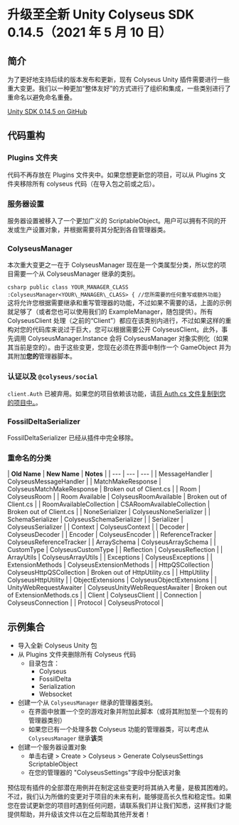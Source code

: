 # 升级至全新 Unity Colyseus SDK 0.14.5（2021 年 5 月 10 日）

## 简介

为了更好地支持后续的版本发布和更新，现有 Colyseus Unity 插件需要进行一些重大变更。我们以一种更加“整体友好”的方式进行了组织和集成，一些类别进行了重命名以避免命名重叠。

[Unity SDK 0.14.5 on GitHub](https://github.com/colyseus/colyseus-unity3d/releases/tag/0.14.5)

## 代码重构

### Plugins 文件夹

代码不再存放在 Plugins 文件夹中。如果您想更新您的项目，可以从 Plugins 文件夹移除所有 colyseus 代码（在导入包之前或之后）。

### 服务器设置

服务器设置被移入了一个更加广义的 ScriptableObject。用户可以拥有不同的开发或生产设置对象，并根据需要将其分配到各自管理器类。

### ColyseusManager

本次重大变更之一在于 ColyseusManager 现在是一个类属型分类，所以您的项目需要一个从 ColyseusManager 继承的类别。

```csharp public class YOUR_MANAGER_CLASS :ColyseusManager<YOUR\_MANAGER\_CLASS> { //您所需要的任何重写或额外功能} ``` 这将允许您根据需要继承和重写管理器的功能，不过如果不需要的话，上面的示例就足够了（或者您也可以使用我们的 ExampleManager，随包提供）。所有 ColyseusClient 处理（之前的“Client”）都应在该类别内进行，不过如果这样的重构对您的代码库来说过于巨大，您可以根据需要公开 ColyseusClient。此外，事先调用 ColyseusManager.Instance 会将 ColyseusManager 对象实例化（如果其当前是空的）。由于这些变更，您现在必须在界面中制作一个 GameObject 并为其附加**您的**管理器脚本。

### 认证以及 `@colyseus/social`

`client.Auth` 已被弃用。如果您的项目依赖该功能，请[将 Auth.cs 文件复制到您的项目中。](https://github.com/colyseus/colyseus-unity3d/blob/2d54b25c1b8118191a627556d06aa14313f269f8/Assets/Plugins/Colyseus/Auth.cs)。

### FossilDeltaSerializer

FossilDeltaSerializer 已经从插件中完全移除。

### 重命名的分类

| **Old Name** | **New Name** | **Notes** | | --- | --- | --- | | MessageHandler | ColyseusMessageHandler | | MatchMakeResponse | ColyseusMatchMakeResponse | Broken out of Client.cs | | Room | ColyseusRoom | | Room Available | ColyseusRoomAvailable | Broken out of Client.cs | | RoomAvailableCollection | CSARoomAvailableCollection | Broken out of Client.cs | | NoneSerializer | ColyseusNoneSerializer | | SchemaSerializer | ColyseusSchemaSerializer | | Serializer | ColyseusSerializer | | Context | ColyseusContext | | Decoder | ColyseusDecoder | | Encoder | ColyseusEncoder | | ReferenceTracker | ColyseusReferenceTracker | | ArraySchema | ColyseusArraySchema | | CustomType | ColyseusCustomType | | Reflection | ColyseusReflection | | ArrayUtils | ColyseusArrayUtils | | Exceptions | ColyseusExceptions | | ExtensionMethods | ColyseusExtensionMethods | | HttpQSCollection | ColyseusHttpQSCollection | Broken out of HttpUtility.cs | | HttpUtility | ColyseusHttpUtility | | ObjectExtensions | ColyseusObjectExtensions | | UnityWebRequestAwaiter | ColyseusUnityWebRequestAwaiter | Broken out of ExtensionMethods.cs | | Client | ColyseusClient | | Connection | ColyseusConnection | | Protocol | ColyseusProtocol |

## 示例集合

- 导入全新 Colyseus Unity 包
- 从 Plugins 文件夹删除所有 Colyseus 代码
  - 目录包含：
    - Colyseus
    - FossilDelta
    - Serialization
    - Websocket
- 创建一个从 `ColyseusManager` 继承的管理器类别。
  - 在界面中放置一个空的游戏对象并附加此脚本（或将其附加至一个现有的管理器类别）
  - 如果您已有一个处理多数 Colyseus 功能的管理器类，可以考虑从 `ColyseusManager` 继承**该**类
- 创建一个服务器设置对象
  - 单击右键 > Create > Colyseus > Generate ColyseusSettings ScriptableObject
  - 在您的管理器的 "ColyseusSettings"字段中分配该对象

预估现有插件的全部潜在用例并在制定这些变更时将其纳入考量，是极其困难的。不过，我们认为所做的变更对于项目的未来有利，能够提高长久性和稳定性。如果您在尝试更新您的项目时遇到任何问题，请联系我们并让我们知悉，这样我们才能提供帮助，并升级该文件以在之后帮助其他开发者！
